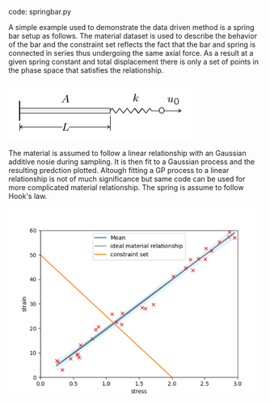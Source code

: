 code: springbar.py

A simple example used to demonstrate the data driven method is a spring bar setup as follows. The material dataset is used to describe the behavior of the bar and the constraint set reflects the fact that the bar and spring is connected in series thus undergoing the same axial force. As a result at a given spring constant and total displacement there is only a set of points in the phase space that satisfies the relationship. 

![alt text](springbarsetup.png)

The material is assumed to follow a linear relationship with an Gaussian additive nosie during sampling. It is then fit to a Gaussian process and the resulting predction plotted. Altough fitting a GP process to a linear relationship is not of much significance but same code can be used for more complicated material relationship.
The spring is assume to follow Hook's law.

![alt text](springbar.png)
